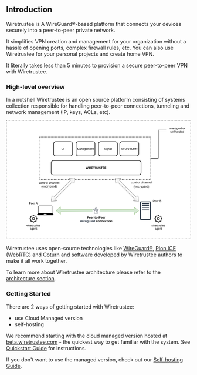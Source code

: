 ## Introduction

Wiretrustee is A WireGuard®-based platform that connects your devices securely into a peer-to-peer private network.

It simplifies VPN creation and management for your organization without a hassle of opening ports, complex firewall rules, etc.
You can also use Wiretrustee for your personal projects and create home VPN.

It literally takes less than 5 minutes to provision a secure peer-to-peer VPN with Wiretrustee. 

### High-level overview
In a nutshell Wiretrustee is an open source platform consisting of systems collection responsible for handling peer-to-peer connections, tunneling and network management (IP, keys, ACLs, etc).

<div style="text-align:center">
    <img src="media/high-level-dia.png" alt="high-level-dia" width="781"/>
</div>

Wiretrustee uses open-source technologies like [WireGuard®](https://www.wireguard.com/), [Pion ICE (WebRTC)](https://github.com/pion/ice) and [Coturn](https://github.com/coturn/coturn)
and [software](https://github.com/wiretrustee/wiretrustee) developed by Wiretrustee authors to make it all work together.

To learn more about Wiretrustee architecture please refer to the [architecture section](../docs/architecture.md).

### Getting Started

There are 2 ways of getting started with Wiretrustee:
- use Cloud Managed version
- self-hosting

We recommend starting with the cloud managed version hosted at [beta.wiretrustee.com](https://beta.wiretrustee.com) - the quickest way to get familiar with the system.
See [Quickstart Guide](../docs/quickstart.md) for instructions.

If you don't want to use the managed version, check out our [Self-hosting Guide](../docs/self-hosting.md).